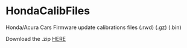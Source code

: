 # HondaCalibFiles
Honda/Acura Cars Firmware update calibrations files (.rwd) (.gz) (.bin)

Download the .zip [HERE](https://github.com/bouletmarc/HondaCalibFiles/archive/refs/heads/main.zip)
